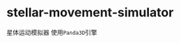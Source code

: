 <!--
 * @Author: Alicespace
 * @Date: 2019-11-08 14:55:19
 * @LastEditTime: 2019-11-18 13:26:52
 -->

# stellar-movement-simulator

星体运动模拟器
使用```Panda3D```引擎